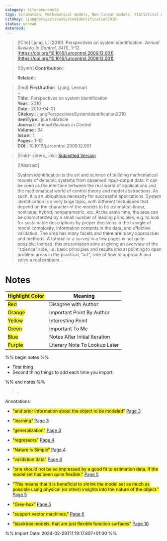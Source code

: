 ```yaml
---
category: literaturenote
tags: Estimation, Mathematical models, Non-linear models, Statistical methods, System identification
citekey: ljungPerspectivesSystemIdentification2010
status: unread
dateread:
---
```


> [!Cite]
> Ljung, L. (2010). Perspectives on system identification. _Annual Reviews in Control_, _34_(1), 1–12. [https://doi.org/10.1016/j.arcontrol.2009.12.001](https://doi.org/10.1016/j.arcontrol.2009.12.001)

>[!Synth]
>**Contribution**:: 
>
>**Related**:: 
>

>[!md]
> **FirstAuthor**:: Ljung, Lennart  
~    
> **Title**:: Perspectives on system identification  
> **Year**:: 2010  
> **Date**:: 2010-04-01  
> **Citekey**:: ljungPerspectivesSystemIdentification2010  
> **itemType**:: journalArticle  
> **Journal**:: *Annual Reviews in Control*  
> **Volume**:: 34  
> **Issue**:: 1   
> **Pages**:: 1-12  
> **DOI**:: 10.1016/j.arcontrol.2009.12.001    

> [!link]-
> zotero_link:: [Submitted Version](zotero://select/library/items/MSAWPCSS)


> [!Abstract]
>
> System identification is the art and science of building mathematical models of dynamic systems from observed input–output data. It can be seen as the interface between the real world of applications and the mathematical world of control theory and model abstractions. As such, it is an ubiquitous necessity for successful applications. System identification is a very large topic, with different techniques that depend on the character of the models to be estimated: linear, nonlinear, hybrid, nonparametric, etc. At the same time, the area can be characterized by a small number of leading principles, e.g. to look for sustainable descriptions by proper decisions in the triangle of model complexity, information contents in the data, and effective validation. The area has many facets and there are many approaches and methods. A tutorial or a survey in a few pages is not quite possible. Instead, this presentation aims at giving an overview of the “science” side, i.e. basic principles and results and at pointing to open problem areas in the practical, “art”, side of how to approach and solve a real problem.
>.
> 
# Notes

| <mark class="hltr-grey">Highlight Color</mark> | Meaning                       |
| ---------------------------------------------- | ----------------------------- |
| <mark class="hltr-red">Red</mark>              | Disagree with Author          |
| <mark class="hltr-orange">Orange</mark>        | Important Point By Author     |
| <mark class="hltr-yellow">Yellow</mark>        | Interesting Point             |
| <mark class="hltr-green">Green</mark>          | Important To Me               |
| <mark class="hltr-blue">Blue</mark>            | Notes After Initial Iteration |
| <mark class="hltr-purple">Purple</mark>        | Literary Note To Lookup Later |

%% begin notes %%
- First thing
- Second thing
things to add each time you import:

%% end notes %%

>.
 
 Annotations
- <mark class="hltr-yellow">"and prior information about the object to be modeled”</mark> [Page 3](zotero://open-pdf/library/items/MSAWPCSS?page=3&annotation=YHRCTNAS) 
 
- <mark class="hltr-yellow">"learning”</mark> [Page 3](zotero://open-pdf/library/items/MSAWPCSS?page=3&annotation=W55YJ4JY) 
 
- <mark class="hltr-yellow">"generalization”</mark> [Page 3](zotero://open-pdf/library/items/MSAWPCSS?page=3&annotation=PT3RYCMN) 
 
- <mark class="hltr-yellow">"regressors”</mark> [Page 4](zotero://open-pdf/library/items/MSAWPCSS?page=4&annotation=NMH2NZCV) 
 
- <mark class="hltr-yellow">"Nature is Simple”</mark> [Page 4](zotero://open-pdf/library/items/MSAWPCSS?page=4&annotation=D8FSXQ2P) 
 
- <mark class="hltr-yellow">"validation data”</mark> [Page 4](zotero://open-pdf/library/items/MSAWPCSS?page=4&annotation=K6IR49DN) 
 
- <mark class="hltr-yellow">"one should not be so impressed by a good fit to estimation data, if the model set has been quite flexible.”</mark> [Page 5](zotero://open-pdf/library/items/MSAWPCSS?page=5&annotation=85UFGXQW) 
 
- <mark class="hltr-green">"This means that it is beneficial to shrink the model set as much as possible using physical (or other) insights into the nature of the object.”</mark> [Page 5](zotero://open-pdf/library/items/MSAWPCSS?page=5&annotation=AM2M7TBQ) 
 
- <mark class="hltr-green">"Grey-box”</mark> [Page 5](zotero://open-pdf/library/items/MSAWPCSS?page=5&annotation=MWUPSWPU) 
 
- <mark class="hltr-yellow">"support vector machines,”</mark> [Page 6](zotero://open-pdf/library/items/MSAWPCSS?page=6&annotation=FDDXK2T5) 
 
- <mark class="hltr-yellow">"blackbox models, that are just flexible function surfaces”</mark> [Page 10](zotero://open-pdf/library/items/MSAWPCSS?page=10&annotation=R2Y8MH45) 
 


%% Import Date: 2024-02-29T11:19:17.807+01:00 %%

